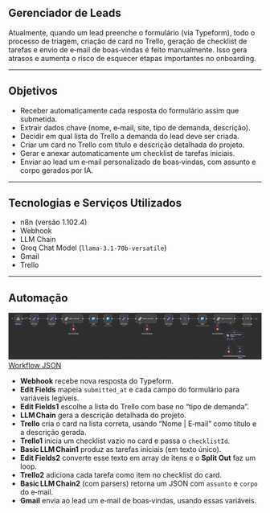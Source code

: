 ## Gerenciador de Leads
Atualmente, quando um lead preenche o formulário (via Typeform), todo o processo de triagem, criação de card no Trello, geração de checklist de tarefas e envio de e‑mail de boas‑vindas é feito manualmente. Isso gera atrasos e aumenta o risco de esquecer etapas importantes no onboarding.

---

## Objetivos
- Receber automaticamente cada resposta do formulário assim que submetida.
- Extrair dados chave (nome, e‑mail, site, tipo de demanda, descrição).
- Decidir em qual lista do Trello a demanda do lead deve ser criada.
- Criar um card no Trello com título e descrição detalhada do projeto.
- Gerar e anexar automaticamente um checklist de tarefas iniciais.
- Enviar ao lead um e‑mail personalizado de boas‑vindas, com assunto e corpo gerados por IA.

---

## Tecnologias e Serviços Utilizados

- n8n (versão 1.102.4)
- Webhook
- LLM Chain
- Groq Chat Model (`llama-3.1-70b-versatile`)
- Gmail
- Trello

---

## Automação

![Automação](../../img/gerenciador-leads.png)
[Workflow JSON](gerenciador-leads.json)
- **Webhook** recebe nova resposta do Typeform.
- **Edit Fields** mapeia `submitted_at` e cada campo do formulário para variáveis legíveis.
- **Edit Fields1** escolhe a lista do Trello com base no “tipo de demanda”.
- **LLM Chain** gera a descrição detalhada do projeto.
- **Trello** cria o card na lista correta, usando “Nome | E‑mail” como título e a descrição gerada.
- **Trello1** inicia um checklist vazio no card e passa o `checklistId`.
- **Basic LLM Chain1** produz as tarefas iniciais (em texto único).
- **Edit Fields2** converte esse texto em array de itens e o **Split Out** faz um loop.
- **Trello2** adiciona cada tarefa como item no checklist do card.
- **Basic LLM Chain2** (com parsers) retorna um JSON com `assunto` e `corpo` do e‑mail.
- **Gmail** envia ao lead um e‑mail de boas‑vindas, usando essas variáveis.